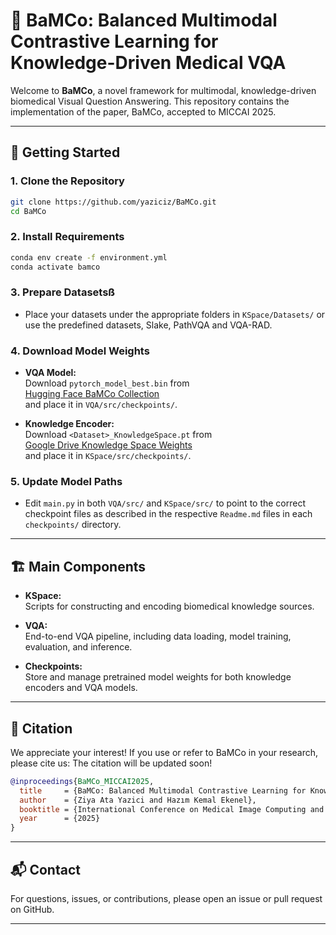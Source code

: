 # 🧠 BaMCo: Balanced Multimodal Contrastive Learning for Knowledge-Driven Medical VQA

Welcome to **BaMCo**, a novel framework for multimodal, knowledge-driven biomedical Visual Question Answering. This repository contains the implementation of the paper, BaMCo, accepted to MICCAI 2025.

---

## 🚀 Getting Started

### 1. Clone the Repository

```bash
git clone https://github.com/yaziciz/BaMCo.git
cd BaMCo
```

### 2. Install Requirements

```bash
conda env create -f environment.yml
conda activate bamco
```

### 3. Prepare Datasetsß

- Place your datasets under the appropriate folders in `KSpace/Datasets/` or use the predefined datasets, Slake, PathVQA and VQA-RAD.

### 4. Download Model Weights

- **VQA Model:**  
  Download `pytorch_model_best.bin` from  
  [Hugging Face BaMCo Collection](https://huggingface.co/collections/yaziciz/bamco-686e27c7a6e410dbe6059010)  
  and place it in `VQA/src/checkpoints/`.

- **Knowledge Encoder:**  
  Download `<Dataset>_KnowledgeSpace.pt` from  
  [Google Drive Knowledge Space Weights](https://drive.google.com/drive/folders/1uv7FsiafFWMQt8Se8hUOzg12qx4375H5?usp=sharing)  
  and place it in `KSpace/src/checkpoints/`.

### 5. Update Model Paths

- Edit `main.py` in both `VQA/src/` and `KSpace/src/` to point to the correct checkpoint files as described in the respective `Readme.md` files in each `checkpoints/` directory.

---

## 🏗️ Main Components

- **KSpace:**  
  Scripts for constructing and encoding biomedical knowledge sources.

- **VQA:**  
  End-to-end VQA pipeline, including data loading, model training, evaluation, and inference.

- **Checkpoints:**  
  Store and manage pretrained model weights for both knowledge encoders and VQA models.

---

## 📝 Citation

We appreciate your interest! If you use or refer to BaMCo in your research, please cite us:
The citation will be updated soon!

```bibtex
@inproceedings{BaMCo_MICCAI2025,
  title     = {BaMCo: Balanced Multimodal Contrastive Learning for Knowledge-Driven Medical VQA},
  author    = {Ziya Ata Yazici and Hazım Kemal Ekenel},
  booktitle = {International Conference on Medical Image Computing and Computer-Assisted Intervention},
  year      = {2025}
}
```

---

## 📬 Contact

For questions, issues, or contributions, please open an issue or pull request on GitHub.

---